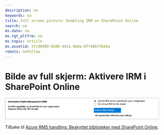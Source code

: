 ```yaml
---
description: na
keywords: na
title: Full screen picture: Enabling IRM on SharePoint Online
search: na
ms.date: na
ms.tgt_pltfrm: na
ms.topic: article
ms.assetid: 2fc90989-9289-4431-9e6a-07740b7f6e5a
robots: nofollow
---
```

# Bilde av full skjerm: Aktivere IRM i SharePoint Online
![](../Image/AzRMS_StoryboardSPO_1.png)

Tilbake til [Azure RMS handling: Beskyttet biblioteker med SharePoint Online](http://technet.microsoft.com/library/jj585026.aspx).

